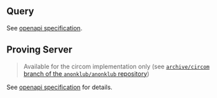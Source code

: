 ## Query

See [openapi specification](https://github.com/anonklub/anonklub/blob/main/query-api/openapi.yml).

## Proving Server

> Available for the circom implementation only (see [`archive/circom` branch of the `anonklub/anonklub` repository](https://github.com/anonklub/anonklub/tree/archive/circom))

See [openapi specification](https://github.com/anonklub/anonklub/blob/archive/circom/apis/prove/openapi.yaml) for details.
